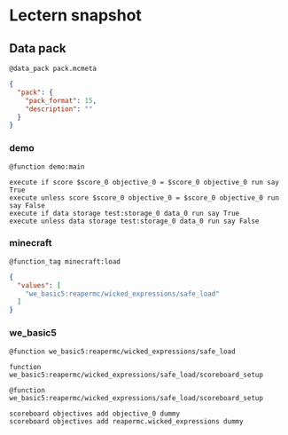 # Lectern snapshot

## Data pack

`@data_pack pack.mcmeta`

```json
{
  "pack": {
    "pack_format": 15,
    "description": ""
  }
}
```

### demo

`@function demo:main`

```mcfunction
execute if score $score_0 objective_0 = $score_0 objective_0 run say True
execute unless score $score_0 objective_0 = $score_0 objective_0 run say False
execute if data storage test:storage_0 data_0 run say True
execute unless data storage test:storage_0 data_0 run say False
```

### minecraft

`@function_tag minecraft:load`

```json
{
  "values": [
    "we_basic5:reapermc/wicked_expressions/safe_load"
  ]
}
```

### we_basic5

`@function we_basic5:reapermc/wicked_expressions/safe_load`

```mcfunction
function we_basic5:reapermc/wicked_expressions/safe_load/scoreboard_setup
```

`@function we_basic5:reapermc/wicked_expressions/safe_load/scoreboard_setup`

```mcfunction
scoreboard objectives add objective_0 dummy
scoreboard objectives add reapermc.wicked_expressions dummy
```
